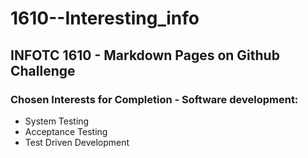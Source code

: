 # 1610--Interesting_info

## INFOTC 1610 - Markdown Pages on Github Challenge

### Chosen Interests for Completion - Software development: 

* System Testing
* Acceptance Testing
* Test Driven Development



